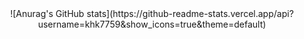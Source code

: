 <div align=center>
  ![Anurag's GitHub stats](https://github-readme-stats.vercel.app/api?username=khk7759&show_icons=true&theme=default)
</div>  
<!--
**khk7759/khk7759** is a ✨ _special_ ✨ repository because its `README.md` (this file) appears on your GitHub profile.

Here are some ideas to get you started:

- 🔭 I’m currently working on ...
- 🌱 I’m currently learning ...
- 👯 I’m looking to collaborate on ...
- 🤔 I’m looking for help with ...
- 💬 Ask me about ...
- 📫 How to reach me: ...
- 😄 Pronouns: ...
- ⚡ Fun fact: ...
-->
